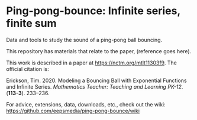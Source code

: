 # Ping-pong-bounce: Infinite series, finite sum
Data and tools to study the sound of a ping-pong ball bouncing.

This repository has materials that relate to the paper, (reference goes here).

This work is described in a paper at https://nctm.org/mtlt11303f9. The official citation is:

Erickson, Tim. 2020. Modeling a Bouncing Ball with Exponential Functions and Infinite Series. _Mathematics Teacher: Teaching and Learning PK-12_. (__113-3__). 233–236. 

For advice, extensions, data, downloads, etc., check out the wiki: https://github.com/eepsmedia/ping-pong-bounce/wiki
